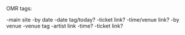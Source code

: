 OMR tags:

-main site
-by date
  -date tag/today?
  -ticket link?
  -time/venue link?
-by venue
  -venue tag
  -artist link
  -time?
  -ticket link?